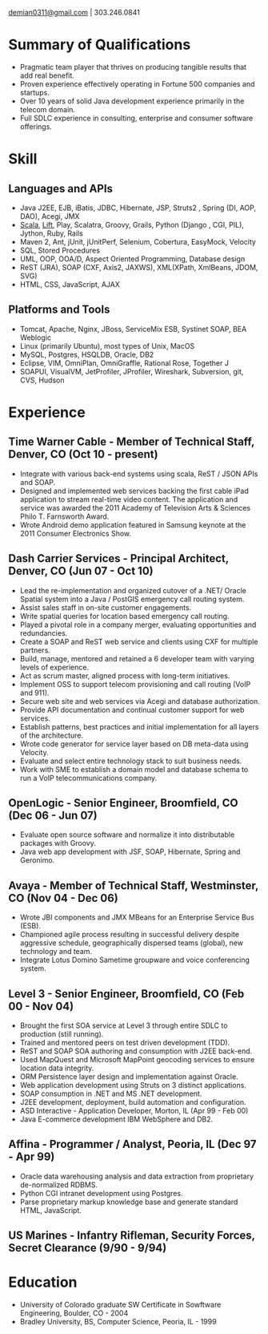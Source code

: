 demian0311@gmail.com | 303.246.0841

# Summary of Qualifications

- Pragmatic team player that thrives on producing tangible results that add real benefit.
- Proven experience effectively operating in Fortune 500 companies and startups.
- Over 10 years of solid Java development experience primarily in the telecom domain.
- Full SDLC experience in consulting, enterprise and consumer software offerings.

# Skill
## Languages and APIs
- Java J2EE, EJB, iBatis, JDBC, Hibernate, JSP, Struts2 , Spring (DI, AOP, DAO), Acegi, JMX
- [Scala](http://www.scala-lang.org/), [Lift](http://liftweb.net/), Play, Scalatra, Groovy, Grails, Python (Django , CGI, PIL), Jython, Ruby, Rails
- Maven 2, Ant, jUnit, jUnitPerf, Selenium, Cobertura, EasyMock, Velocity
- SQL, Stored Procedures
- UML, OOP, OOA/D, Aspect Oriented Programming, Database design
- ReST (JRA), SOAP (CXF, Axis2, JAXWS), XML(XPath, XmlBeans, JDOM, SVG)
- HTML, CSS, JavaScript, AJAX

## Platforms and Tools
- Tomcat, Apache, Nginx, JBoss, ServiceMix ESB, Systinet SOAP, BEA Weblogic
- Linux (primarily Ubuntu), most types of Unix, MacOS
- MySQL, Postgres, HSQLDB, Oracle, DB2
- Eclipse, VIM, OmniPlan, OmniGraffle, Rational Rose, Together J
- SOAPUI, VisualVM, JetProfiler, JProfiler, Wireshark, Subversion, git, CVS, Hudson

# Experience

## Time Warner Cable - Member of Technical Staff, Denver, CO (Oct 10 - present)
- Integrate with various back-end systems using scala, ReST / JSON APIs and SOAP.
- Designed and implemented web services backing the first cable iPad application to stream real-time video content. The application and service was awarded the 2011 Academy of Television Arts & Sciences Philo T. Farnsworth Award.
- Wrote Android demo application featured in Samsung keynote at the 2011 Consumer Electronics Show.

## Dash Carrier Services - Principal Architect, Denver, CO (Jun 07 - Oct 10)
- Lead the re-implementation and organized cutover of a .NET/ Oracle Spatial system into a Java / PostGIS emergency call routing system.
- Assist sales staff in on-site customer engagements.
- Write spatial queries for location based emergency call routing.
- Played a pivotal role in a company merger, evaluating opportunities and redundancies.
- Create a SOAP and ReST web service and clients using CXF for multiple partners.
- Build, manage, mentored and retained a 6 developer team with varying levels of experience.
- Act as scrum master, aligned process with long-term initiatives.
- Implement OSS to support telecom provisioning and call routing (VoIP and 911).
- Secure web site and web services via Acegi and database authorization.
- Provide API documentation and continual customer support for web services.
- Establish patterns, best practices and initial implementation for all layers of the architecture.
- Wrote code generator for service layer based on DB meta-data using Velocity.
- Evaluate and select entire technology stack to suit business needs.
- Work with SME to establish a domain model and database schema to run a VoIP telecommunications company.

## OpenLogic - Senior Engineer, Broomfield, CO (Dec 06 - Jun 07)
- Evaluate open source software and normalize it into distributable packages with Groovy.
- Java web app development with JSF, SOAP, Hibernate, Spring and Geronimo.

## Avaya - Member of Technical Staff, Westminster, CO (Nov 04 - Dec 06)
- Wrote JBI components and JMX MBeans for an Enterprise Service Bus (ESB).
- Championed agile process resulting in successful delivery despite aggressive schedule, geographically dispersed teams (global), new technology and team.
- Integrate Lotus Domino Sametime groupware and voice conferencing system.

## Level 3 - Senior Engineer, Broomfield, CO (Feb 00 - Nov 04)
- Brought the first SOA service at Level 3 through entire SDLC to production (still running).
- Trained and mentored peers on test driven development (TDD).
- ReST and SOAP SOA authoring and consumption with J2EE back-end.
- Used MapQuest and Microsoft MapPoint geocoding services to ensure location data integrity.
- ORM Persistence layer design and implementation against Oracle.
- Web application development using Struts on 3 distinct applications.
- SOAP consumption in .NET and MS .NET development.
- J2EE development, deployment, build automation and configuration.
- ASD Interactive - Application Developer, Morton, IL (Apr 99 - Feb 00)
- Java E-commerce development IBM WebSphere and DB2.

## Affina - Programmer / Analyst, Peoria, IL (Dec 97 - Apr 99)
- Oracle data warehousing analysis and data extraction from proprietary de-normalized RDBMS.
- Python CGI intranet development using Postgres.
- Parse proprietary markup knowledge base and generate standard HTML, JavaScript.

## US Marines - Infantry Rifleman, Security Forces, Secret Clearance (9/90 - 9/94)

# Education
- University of Colorado graduate SW Certificate in Sowftware Engineering, Boulder, CO - 2004
- Bradley University, BS, Computer Science, Peoria, IL - 1999
